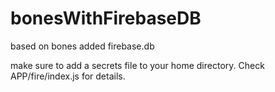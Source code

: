 # bonesWithFirebaseDB
based on bones
added firebase.db

make sure to add a secrets file to your home directory.  Check APP/fire/index.js for details.
